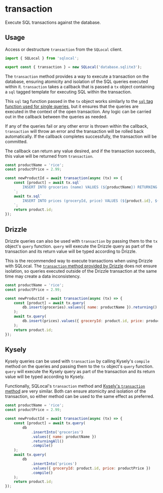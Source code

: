 # transaction

Execute SQL transactions against the database.

## Usage

Access or destructure `transaction` from the `SQLocal` client.

```javascript
import { SQLocal } from 'sqlocal';

export const { transaction } = new SQLocal('database.sqlite3');
```

<!-- @include: ../_partials/initialization-note.md -->

The `transaction` method provides a way to execute a transaction on the database, ensuring atomicity and isolation of the SQL queries executed within it. `transaction` takes a callback that is passed a `tx` object containing a `sql` tagged template for executing SQL within the transaction.

This `sql` tag function passed in the `tx` object works similarly to the [`sql` tag function used for single queries](sql.md), but it ensures that the queries are executed in the context of the open transaction. Any logic can be carried out in the callback between the queries as needed.

If any of the queries fail or any other error is thrown within the callback, `transaction` will throw an error and the transaction will be rolled back automatically. If the callback completes successfully, the transaction will be committed.

The callback can return any value desired, and if the transaction succeeds, this value will be returned from `transaction`.

```javascript
const productName = 'rice';
const productPrice = 2.99;

const newProductId = await transaction(async (tx) => {
	const [product] = await tx.sql`
		INSERT INTO groceries (name) VALUES (${productName}) RETURNING *
	`;
	await tx.sql`
		INSERT INTO prices (groceryId, price) VALUES (${product.id}, ${productPrice})
	`;
	return product.id;
});
```

## Drizzle

Drizzle queries can also be used with `transaction` by passing them to the `tx` object's `query` function. `query` will execute the Drizzle query as part of the transaction and its return value will be typed according to Drizzle.

This is the recommended way to execute transactions when using Drizzle with SQLocal. The [`transaction` method provided by Drizzle](https://orm.drizzle.team/docs/transactions) does not ensure isolation, so queries executed outside of the Drizzle transaction at the same time may create a data inconsistency.

```javascript
const productName = 'rice';
const productPrice = 2.99;

const newProductId = await transaction(async (tx) => {
	const [product] = await tx.query(
		db.insert(groceries).values({ name: productName }).returning()
	);
	await tx.query(
		db.insert(prices).values({ groceryId: product.id, price: productPrice })
	);
	return product.id;
});
```

## Kysely

Kysely queries can be used with `transaction` by calling Kysely's `compile` method on the queries and passing them to the `tx` object's `query` function. `query` will execute the Kysely query as part of the transaction and its return value will be typed according to Kysely.

Functionally, SQLocal's `transaction` method and [Kysely's `transaction` method](https://kysely.dev/docs/examples/transactions/simple-transaction) are very similar. Both can ensure atomicity and isolation of the transaction, so either method can be used to the same effect as preferred.

```javascript
const productName = 'rice';
const productPrice = 2.99;

const newProductId = await transaction(async (tx) => {
	const [product] = await tx.query(
		db
			.insertInto('groceries')
			.values({ name: productName })
			.returningAll()
			.compile()
	);
	await tx.query(
		db
			.insertInto('prices')
			.values({ groceryId: product.id, price: productPrice })
			.compile()
	);
	return product.id;
});
```

